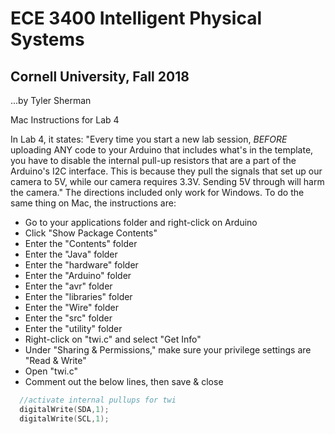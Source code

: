 # ECE 3400 Intelligent Physical Systems
## Cornell University, Fall 2018
...by Tyler Sherman

Mac Instructions for Lab 4

In Lab 4, it states: "Every time you start a new lab session, *BEFORE* uploading ANY code to your Arduino that includes what's in the template, you have to disable the internal pull-up resistors that are a part of the Arduino's I2C interface. This is because they pull the signals that set up our camera to 5V, while our camera requires 3.3V. Sending 5V through will harm the camera." The directions included only work for Windows. To do the same thing on Mac, the instructions are:

* Go to your applications folder and right-click on Arduino
* Click "Show Package Contents"
* Enter the "Contents" folder
* Enter the "Java" folder
* Enter the "hardware" folder
* Enter the "Arduino" folder
* Enter the "avr" folder
* Enter the "libraries" folder
* Enter the "Wire" folder
* Enter the "src" folder
* Enter the "utility" folder
* Right-click on "twi.c" and select "Get Info"
* Under "Sharing & Permissions," make sure your privilege settings are "Read & Write"
* Open "twi.c"
* Comment out the below lines, then save & close


```C
  //activate internal pullups for twi
  digitalWrite(SDA,1);
  digitalWrite(SCL,1);
  
```
